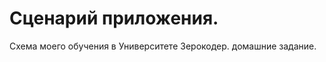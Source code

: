 # Сценарий приложения.






















Схема моего обучения в Университете Зерокодер. домашние задание.
